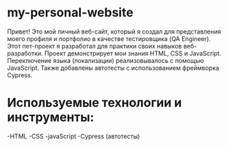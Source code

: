 # my-personal-website
Привет! Это мой личный веб-сайт, который я создал для представления моего профиля и портфолио в качестве тестировщика (QA Engineer).
Этот пет-проект я разработал для практики своих навыков веб-разработки. Проект демонстрирует мои знания HTML, CSS и JavaScript.
Переключение языка (локализации) реализовывалось с помощью JavaScript.
Также добавлены автотесты с использованием фреймворка Cypress.

# Используемые технологии и инструменты:

 -HTML
 -CSS
 -javaScript
 -Cypress (автотесты)
